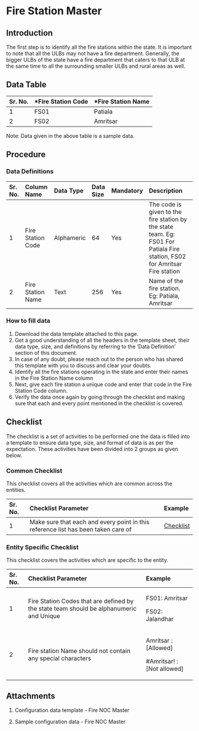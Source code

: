 # Fire Station Master

## Introduction <a id="Introduction"></a>

The first step is to identify all the fire stations within the state. It is important to note that all the ULBs may not have a fire department. Generally, the bigger ULBs of the state have a fire department that caters to that ULB at the same time to all the surrounding smaller ULBs and rural areas as well.

## Data Table <a id="Data-Table"></a>

| Sr. No. | \*Fire Station Code | \*Fire Station Name |
| :--- | :--- | :--- |
| 1 | FS01 | Patiala |
| 2 | FS02 | Amritsar |

Note: Data given in the above table is a sample data.

## Procedure <a id="Procedure"></a>

### Data Definitions <a id="Data-Definitions"></a>

| Sr. No. | Column Name | Data Type | Data Size | Mandatory | Description |
| :--- | :--- | :--- | :--- | :--- | :--- |
| 1 | Fire Station Code | Alphameric |  64 | Yes | The code is given to the fire station by the state team. Eg: FS01 For Patiala Fire station, FS02 for Amritsar Fire station |
| 2 | Fire Station Name | Text | 256  | Yes | Name of the fire station. Eg: Patiala, Amritsar |

### How to fill data <a id="How-to-fill-data"></a>

1. Download the data template attached to this page.
2. Get a good understanding of all the headers in the template sheet, their data type, size, and definitions by referring to the ‘Data Definition’ section of this document.
3. In case of any doubt, please reach out to the person who has shared this template with you to discuss and clear your doubts.
4. Identify all the fire stations operating in the state and enter their names in the Fire Station Name column
5. Next, give each fire station a unique code and enter that code in the Fire Station Code column.
6. Verify the data once again by going through the checklist and making sure that each and every point mentioned in the checklist is covered.

## Checklist <a id="Checklist"></a>

The checklist is a set of activities to be performed one the data is filled into a template to ensure data type, size, and format of data is as per the expectation. These activities have been divided into 2 groups as given below.

### Common Checklist <a id="Common-Checklist"></a>

This checklist covers all the activities which are common across the entities.

| Sr. No. | Checklist Parameter | Example |
| :--- | :--- | :--- |
| 1 | Make sure that each and every point in this reference list has been taken care of | [Checklist](https://digit-discuss.atlassian.net/wiki/spaces/DO/pages/502203140/Checklist) |

### Entity Specific Checklist <a id="Entity-Specific-Checklist"></a>

This checklist covers the activities which are specific to the entity.

<table>
  <thead>
    <tr>
      <th style="text-align:left">Sr. No.</th>
      <th style="text-align:left">Checklist Parameter</th>
      <th style="text-align:left">Example</th>
    </tr>
  </thead>
  <tbody>
    <tr>
      <td style="text-align:left">1</td>
      <td style="text-align:left">Fire Station Codes that are defined by the state team should be alphanumeric
        and Unique</td>
      <td style="text-align:left">
        <p>FS01: Amritsar</p>
        <p>FS02: Jalandhar</p>
      </td>
    </tr>
    <tr>
      <td style="text-align:left">2</td>
      <td style="text-align:left">Fire station Name should not contain any special characters</td>
      <td style="text-align:left">
        <p>Amritsar : [Allowed]</p>
        <p>#Amritsar! : [Not allowed]</p>
      </td>
    </tr>
  </tbody>
</table>

## Attachments <a id="Attachments"></a>

1. Configuration data template - Fire NOC Master

2. Sample configuration data - Fire NOC Master

